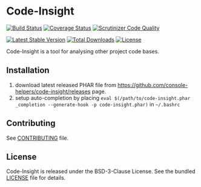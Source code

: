 # Code-Insight

[![Build Status](https://travis-ci.org/console-helpers/code-insight.svg?branch=master)](https://travis-ci.org/console-helpers/code-insight)
[![Coverage Status](https://coveralls.io/repos/console-helpers/code-insight/badge.svg?branch=master&service=github)](https://coveralls.io/github/console-helpers/code-insight?branch=master)
[![Scrutinizer Code Quality](https://scrutinizer-ci.com/g/console-helpers/code-insight/badges/quality-score.png?b=master)](https://scrutinizer-ci.com/g/console-helpers/code-insight/?branch=master)


[![Latest Stable Version](https://poser.pugx.org/console-helpers/code-insight/v/stable)](https://packagist.org/packages/console-helpers/code-insight)
[![Total Downloads](https://poser.pugx.org/console-helpers/code-insight/downloads)](https://packagist.org/packages/console-helpers/code-insight)
[![License](https://poser.pugx.org/console-helpers/code-insight/license)](https://packagist.org/packages/console-helpers/code-insight)

Code-Insight is a tool for analysing other project code bases.

## Installation

1. download latest released PHAR file from https://github.com/console-helpers/code-insight/releases page.
2. setup auto-completion by placing `eval $(/path/to/code-insight.phar _completion --generate-hook -p code-insight.phar)` in `~/.bashrc`

## Contributing

See [CONTRIBUTING](CONTRIBUTING.md) file.

## License

Code-Insight is released under the BSD-3-Clause License. See the bundled [LICENSE](LICENSE) file for details.
